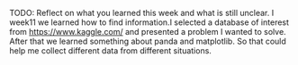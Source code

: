 TODO: Reflect on what you learned this week and what is still unclear.
I week11 we learned how to find information.I selected a database of interest from https://www.kaggle.com/ and presented a problem I wanted to solve.
After that we learned something about panda and matplotlib.
So that could help me collect different data from different situations.